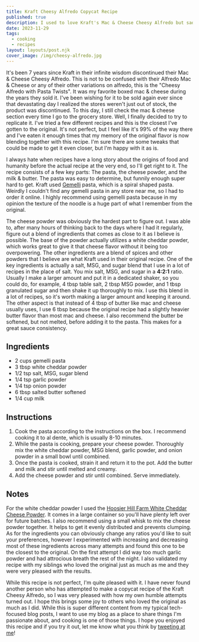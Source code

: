 ```yaml
---
title: Kraft Cheesy Alfredo Copycat Recipe
published: true
description: I used to love Kraft's Mac & Cheese Cheesy Alfredo but sadly they discontinued it. After a lot of trial and error, I figured out a recipe to replicate it.
date: 2023-11-29
tags:
  - cooking
  - recipes
layout: layouts/post.njk
cover_image: /img/cheesy-alfredo.jpg
---
```


It's been 7 years since Kraft in their infinite wisdom discontinued their Mac & Cheese Cheesy Alfredo. This is not to be confused with their Alfredo Mac & Cheese or any of their other variations on alfredo, this is the "Cheesy Alfredo with Pasta Twists". It was my favorite boxed mac & cheese during the years they sold it. I've been wishing for it to be sold again ever since that devastating day I realized the stores weren't just out of stock, the product was discontinued. To this day, I still check the mac & cheese section every time I go to the grocery store. Well, I finally decided to try to replicate it. I've tried a few different recipes and this is the closest I've gotten to the original. It's not perfect, but I feel like it's 99% of the way there and I've eaten it enough times that my memory of the original flavor is now blending together with this recipe. I'm sure there are some tweaks that could be made to get it even closer, but I'm happy with it as is.

I always hate when recipes have a long story about the origins of food and humanity before the actual recipe at the very end, so I'll get right to it. The recipe consists of a few key parts: The pasta, the cheese powder, and the milk & butter. The pasta was easy to determine, but funnily enough super hard to get. Kraft used [Gemelli](https://www.barilla.com/en-us/products/pasta/classic-blue-box/gemelli) pasta, which is a spiral shaped pasta. Weirdly I couldn't find any gemelli pasta in any store near me, so I had to order it online. I highly recommend using gemelli pasta because in my opinion the texture of the noodle is a huge part of what I remember from the original.

The cheese powder was obviously the hardest part to figure out. I was able to, after many hours of thinking back to the days where I had it regularly, figure out a blend of ingredients that comes as close to it as I believe is possible. The base of the powder actually utilizes a white cheddar powder, which works great to give it that cheese flavor without it being too overpowering. The other ingredients are a blend of spices and other powders that I believe are what Kraft used in their original recipe. One of the key ingredients is actually a salt, MSG, and sugar blend that I use in a lot of recipes in the place of salt. You mix salt, MSG, and sugar in a **4:2:1** ratio. Usually I make a larger amount and put it in a dedicated shaker, so you could do, for example, 4 tbsp table salt, 2 tbsp MSG powder, and 1 tbsp granulated sugar and then shake it up thoroughly to mix. I use this blend in a lot of recipes, so it's worth making a larger amount and keeping it around. The other aspect is that instead of 4 tbsp of butter like mac and cheese usually uses, I use 6 tbsp because the original recipe had a slightly heavier butter flavor than most mac and cheese. I also recommend the butter be softened, but not melted, before adding it to the pasta. This makes for a great sauce consistency.

## Ingredients

- 2 cups gemelli pasta
- 3 tbsp white cheddar powder
- 1/2 tsp salt, MSG, sugar blend
- 1/4 tsp garlic powder
- 1/4 tsp onion powder
- 6 tbsp salted butter softened
- 1/4 cup milk

## Instructions

1. Cook the pasta according to the instructions on the box. I recommend cooking it to al dente, which is usually 8-10 minutes.
2. While the pasta is cooking, prepare your cheese powder. Thoroughly mix the white cheddar powder, MSG blend, garlic powder, and onion powder in a small bowl until combined.
3. Once the pasta is cooked, strain it and return it to the pot. Add the butter and milk and stir until melted and creamy.
4. Add the cheese powder and stir until combined. Serve immediately.

## Notes

For the white cheddar powder I used the [Hoosier Hill Farm White Cheddar Cheese Powder](https://a.co/d/6wTHHcC). It comes in a large container so you'll have plenty left over for future batches. I also recommend using a small whisk to mix the cheese powder together. It helps to get it evenly distributed and prevents clumping. As for the ingredients you can obviously change any ratios you'd like to suit your preferences, however I experimented with increasing and decreasing most of these ingredients across many attempts and found this one to be the closest to the original. On the first attempt I did way too much garlic powder and had attrocious breath the rest of the night. I also validated my recipe with my siblings who loved the original just as much as me and they were very pleased with the results.

While this recipe is not perfect, I'm quite pleased with it. I have never found another person who has attempted to make a copycat recipe of the Kraft Cheesy Alfredo, so I was very pleased with how my own humble attempts turned out. I hope this brings some joy to others who loved the original as much as I did. While this is super different content from my typical tech-focused blog posts, I want to use my blog as a place to share things I'm passionate about, and cooking is one of those things. I hope you enjoyed this recipe and if you try it out, let me know what you think by [tweeting at me](https://twitter.com/johnbwoodruff)!
